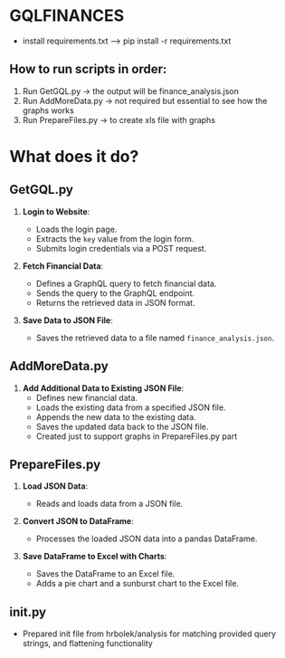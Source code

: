 # GQLFINANCES
- install requirements.txt --> pip install -r requirements.txt

## How to run scripts in order: 
1. Run GetGQL.py -> the output will be finance_analysis.json
2. Run AddMoreData.py -> not required but essential to see how the graphs works
3. Run PrepareFiles.py -> to create xls file with graphs

# What does it do? 

## GetGQL.py

1. **Login to Website**:
   - Loads the login page.
   - Extracts the `key` value from the login form.
   - Submits login credentials via a POST request.

2. **Fetch Financial Data**:
   - Defines a GraphQL query to fetch financial data.
   - Sends the query to the GraphQL endpoint.
   - Returns the retrieved data in JSON format.

3. **Save Data to JSON File**:
   - Saves the retrieved data to a file named `finance_analysis.json`.

## AddMoreData.py

1. **Add Additional Data to Existing JSON File**:
   - Defines new financial data.
   - Loads the existing data from a specified JSON file.
   - Appends the new data to the existing data.
   - Saves the updated data back to the JSON file.
   - Created just to support graphs in PrepareFiles.py part

## PrepareFiles.py

1. **Load JSON Data**:
   - Reads and loads data from a JSON file.

2. **Convert JSON to DataFrame**:
   - Processes the loaded JSON data into a pandas DataFrame.

3. **Save DataFrame to Excel with Charts**:
   - Saves the DataFrame to an Excel file.
   - Adds a pie chart and a sunburst chart to the Excel file.

## __init__.py
   -  Prepared init file from hrbolek/analysis for matching provided query strings, and flattening functionality


